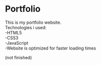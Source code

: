 # Portfolio
This is my portfolio website. <br />
Technologies i used: <br />
-HTML5 <br />
-CSS3 <br />
-JavaScript <br />
-Website is optimized for faster loading times <br />

(not finished) <br />
